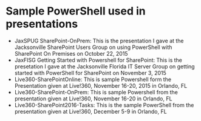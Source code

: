 # Sample PowerShell used in presentations

- JaxSPUG SharePoint-OnPrem: This is the presentation I gave at the Jacksonville SharePoint Users Group on using PowerShell with SharePoint On Premises on October 22, 2015
- JaxFISG Getting Started with Powershell for SharePoint: This is the presetation I gave at the Jacksonville Florida IT Server Group on getting started with PowerShell for SharePoint on November 3, 2015
- Live360-SharePointOnline: This is sample Powershell form the Presentation given at Live!360, November 16-20, 2015 in Orlando, FL
- Live360-SharePoint-OnPrem: This is sample Powershell from the presentation given at Live!360, November 16-20 in Orlando, FL
- Live360-SharePoint2016-Tasks: This is the sample PowerShell from the presentation given at Live!360, December 5-9 in Orlando, FL